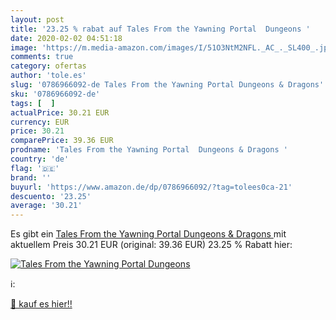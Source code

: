 ```yaml
---
layout: post
title: '23.25 % rabat auf Tales From the Yawning Portal  Dungeons '
date: 2020-02-02 04:51:18
image: 'https://m.media-amazon.com/images/I/51O3NtM2NFL._AC_._SL400_.jpg'
comments: true
category: ofertas
author: 'tole.es'
slug: '0786966092-de Tales From the Yawning Portal Dungeons & Dragons'
sku: '0786966092-de'
tags: [  ]
actualPrice: 30.21 EUR
currency: EUR
price: 30.21
comparePrice: 39.36 EUR
prodname: 'Tales From the Yawning Portal  Dungeons & Dragons '
country: 'de'
flag: '🇩🇪'
brand: ''
buyurl: 'https://www.amazon.de/dp/0786966092/?tag=tolees0ca-21'
descuento: '23.25'
average: '30.21'
---
```


Es gibt ein [Tales From the Yawning Portal  Dungeons & Dragons ](https://www.amazon.de/dp/0786966092/?tag=tolees0ca-21) mit aktuellem Preis 30.21 EUR (original: 39.36 EUR) 23.25 % Rabatt hier:

[![Tales From the Yawning Portal  Dungeons ](https://m.media-amazon.com/images/I/51O3NtM2NFL._AC_._SL400_.jpg)](https://www.amazon.de/dp/0786966092/?tag=tolees0ca-21)

ℹ️:


[🛒 kauf es hier!!](https://www.amazon.de/dp/0786966092/?tag=tolees0ca-21)
